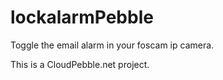 # lockalarmPebble
Toggle the email alarm in your foscam ip camera.

This is a CloudPebble.net project.
